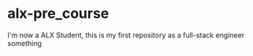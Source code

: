 # alx-pre_course
I'm now a ALX Student, this is my first repository as a full-stack engineer
something
